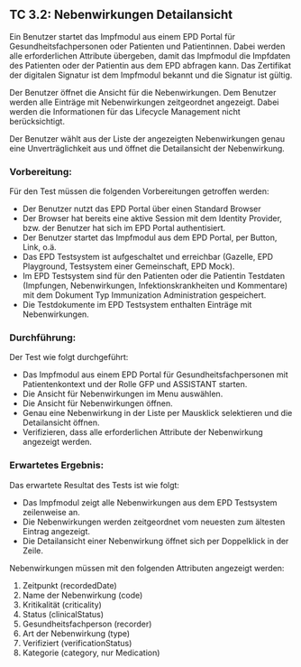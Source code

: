 ## TC 3.2: Nebenwirkungen Detailansicht

Ein Benutzer startet das Impfmodul aus einem EPD Portal für Gesundheitsfachpersonen oder Patienten und Patientinnen.  Dabei werden alle erforderlichen Attribute übergeben, damit das Impfmodul die Impfdaten des Patienten oder der Patientin aus dem EPD abfragen kann. Das Zertifikat der digitalen Signatur ist dem Impfmodul bekannt und die Signatur ist gültig.

Der Benutzer öffnet die Ansicht für die Nebenwirkungen. Dem Benutzer werden alle Einträge mit Nebenwirkungen zeitgeordnet angezeigt. Dabei werden die Informationen für das Lifecycle Management nicht berücksichtigt.

Der Benutzer wählt aus der Liste der angezeigten Nebenwirkungen genau eine Unverträglichkeit aus und öffnet die Detailansicht der Nebenwirkung.

### Vorbereitung:

Für den Test müssen die folgenden Vorbereitungen getroffen werden:
- Der Benutzer nutzt das EPD Portal über einen Standard Browser
- Der Browser hat bereits eine aktive Session mit dem Identity Provider, bzw. der Benutzer hat sich im EPD Portal authentisiert.
- Der Benutzer startet das Impfmodul aus dem EPD Portal, per Button, Link, o.ä.  
- Das EPD Testsystem ist aufgeschaltet und erreichbar (Gazelle, EPD Playground, Testsystem einer Gemeinschaft, EPD Mock).
- Im EPD Testsystem sind für den Patienten oder die Patientin Testdaten (Impfungen, Nebenwirkungen, Infektionskrankheiten und Kommentare) mit dem Dokument Typ Immunization Administration gespeichert.
- Die Testdokumente im EPD Testsystem enthalten Einträge mit Nebenwirkungen.

### Durchführung:

Der Test wie folgt durchgeführt:
- Das Impfmodul aus einem EPD Portal für Gesundheitsfachpersonen mit Patientenkontext und der Rolle GFP und ASSISTANT starten.
- Die Ansicht für Nebenwirkungen im Menu auswählen.
- Die Ansicht für Nebenwirkungen öffnen.
- Genau eine Nebenwirkung in der Liste per Mausklick selektieren und die Detailansicht öffnen.
- Verifizieren, dass alle erforderlichen Attribute der Nebenwirkung angezeigt werden.

### Erwartetes Ergebnis:

Das erwartete Resultat des Tests ist wie folgt:
- Das Impfmodul zeigt alle Nebenwirkungen aus dem EPD Testsystem zeilenweise an.
- Die Nebenwirkungen werden zeitgeordnet vom neuesten zum ältesten Eintrag angezeigt.  
- Die Detailansicht einer Nebenwirkung öffnet sich per Doppelklick in der Zeile.

Nebenwirkungen müssen mit den folgenden Attributen angezeigt werden:
1.	Zeitpunkt (recordedDate)
2.	Name der Nebenwirkung (code)
3.	Kritikalität (criticality)
4.	Status (clinicalStatus)
5.	Gesundheitsfachperson (recorder)
6.	Art der Nebenwirkung (type)
7.	Verifiziert (verificationStatus)
8.	Kategorie (category, nur Medication)
